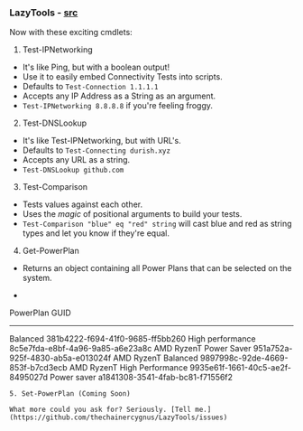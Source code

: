 ### LazyTools - [src](https://github.com/thechainercygnus/LazyTools)
Now with these exciting cmdlets:
1. Test-IPNetworking
* It's like Ping, but with a boolean output!
* Use it to easily embed Connectivity Tests into scripts.
* Defaults to `Test-Connection 1.1.1.1`
* Accepts any IP Address as a String as an argument.
* `Test-IPNetworking 8.8.8.8` if you're feeling froggy.
2. Test-DNSLookup
* It's like Test-IPNetworking, but with URL's.
* Defaults to `Test-Connecting durish.xyz`
* Accepts any URL as a string.
* `Test-DNSLookup github.com`
3. Test-Comparison
* Tests values against each other.
* Uses the *magic* of positional arguments to build your tests.
* `Test-Comparison "blue" eq "red" string` will cast blue and red as string types and let you know if they're equal.
4. Get-PowerPlan
* Returns an object containing all Power Plans that can be selected on the system.
* ```
PowerPlan                   GUID                            
---------                   ----                            
Balanced                    381b4222-f694-41f0-9685-ff5bb260
High performance            8c5e7fda-e8bf-4a96-9a85-a6e23a8c
AMD RyzenT Power Saver      951a752a-925f-4830-ab5a-e013024f
AMD RyzenT Balanced         9897998c-92de-4669-853f-b7cd3ecb
AMD RyzenT High Performance 9935e61f-1661-40c5-ae2f-8495027d
Power saver                 a1841308-3541-4fab-bc81-f71556f2
```
5. Set-PowerPlan (Coming Soon)

What more could you ask for? Seriously. [Tell me.](https://github.com/thechainercygnus/LazyTools/issues)
